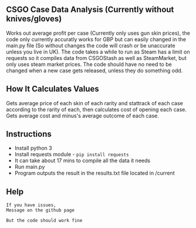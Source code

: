 ## CSGO Case Data Analysis (Currently without knives/gloves)

Works out average profit per case (Currently only uses gun skin prices), the code only currently accuratly works for GBP but can easily changed in the main.py file (So without changes the code will crash or be unaccurate unless you live in UK).
The code takes a while to run as Steam has a limit on requests so it compiles data from CSGOStash as well as SteamMarket, but only uses steam market prices.
The code should have no need to be changed when a new case gets released, unless they do something odd.

## How It Calculates Values

Gets average price of each skin of each rarity and stattrack of each case according to the rarity of each, then calculates cost of opening each case. Gets average cost and minus's average outcome of each case.

## Instructions

- Install python 3
- Install requests module - `pip install requests`
- It can take about 17 mins to compile all the data it needs
- Run main.py
- Program outputs the result in the results.txt file located in /current

## Help

	If you have issues, 
	Message on the github page
	
	But the code should work fine


